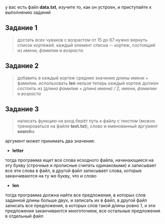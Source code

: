 у вас есть файл **data.txt**, изучите то, как он устроен, и приступайте к выполнению заданий

## Задание 1

> достать всех чуваков с возрастом от 15 до 67
нужно вернуть список кортежей. каждый элемент списка -- кортеж, состоящий из *имени, фамилии* и *возраста*.

## Задание 2

> добавить в каждый кортеж среднее значение длины имени + фамилии. использовать **len** нельзя
теперь каждый кортеж должен состоять из *(длина фамилии + длина имени) / 2, имени, фамилии* и *возраста*

## Задание 3

> написать функцию
на вход берёт путь к файлу с текстом (можно тренироваться на файле **text.txt**), слово и именованный аргумент **search=**

аргумент может принимать два значения:

- **letter** 

тогда программа ищет все слова исходного файла, начинающиеся на эту букву (строчные и прописные считать одинаковыми) и записывает все эти слова в файл, в другой файл записывает слова, которые заканчиваются на ту же букву, что и слово

- **len** 

тогда программа должна найти все предложения, в которых слов заданной длины больше двух, и записать их в файл, в другой файл записать все предложения, в которых слов такой длины ровно 1, и эти предложения заканчиваются многоточием, все остальные предложения в отдельный файл
